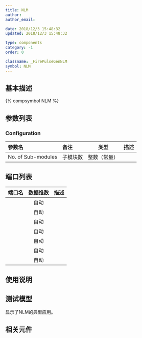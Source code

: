 ```yaml
---
title: NLM
author: 
author_email:

date: 2018/12/3 15:48:32
updated: 2018/12/3 15:48:32

type: components
category: -1
order: 0

classname: _FirePulseGenNLM
symbol: NLM
---
```

## 基本描述
{% compsymbol NLM %}

## 参数列表
### Configuration
| 参数名 | 备注 | 类型 | 描述 |
| :--- | :--- | :--: | :--- |
| No. of Sub-modules | 子模块数 | 整数（常量） |  |


## 端口列表

| 端口名 | 数据维数 | 描述 |
| :--- | :--:  | :--- |
|  | 自动 | |                   
|  | 自动 | |                   
|  | 自动 | |                   
|  | 自动 | |                   
|  | 自动 | |                   
|  | 自动 | |                   
|  | 自动 | |                   

## 使用说明


## 测试模型
[<test name>](<test link>)显示了NLM的典型应用。

## 相关元件


